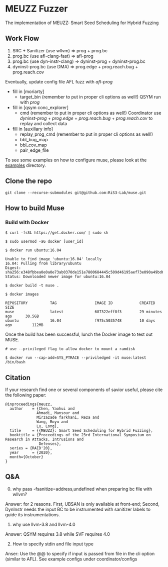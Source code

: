 # MEUZZ Fuzzer 

The implementation of MEUZZ: Smart Seed Scheduling for Hybrid Fuzzing

## Work Flow

1. SRC + Sanitizer (use wllvm) => prog + prog.bc
2. prog.bc (use afl-clang-fast) => afl-prog
3. prog.bc (use dyn-instr-clang) => dyninst-prog + dyninst-prog.bc
4. dyninst-prog.bc (use DMA) => prog.edge + prog.reach.bug + prog.reach.cov

Eventually, update config file 
AFL fuzz with *afl-prog*
- fill in [moriarty]
    - target_bin (remember to put in proper cli options as well!)
QSYM run with *prog*
- fill in [qsym conc_explorer]
    - cmd (remember to put in proper cli options as well!)
Coordinator use *dyninst-prog* + *prog.edge* + *prog.reach.bug* + *prog.reach.cov* to replay and collect data
- fill in [auxiliary info]
    - replay_prog_cmd (remember to put in proper cli options as well!)
    - bbl_bug_map
    - bbl_cov_map
    - pair_edge_file


To see some examples on how to configure muse, please look at the [examples](./examples) directory.

## Clone the repo
```
git clone --recurse-submodules git@github.com:RiS3-Lab/muse.git
```

## How to build Muse

### Build with Docker
```
$ curl -fsSL https://get.docker.com/ | sudo sh

$ sudo usermod -aG docker [user_id]

$ docker run ubuntu:16.04

Unable to find image 'ubuntu:16.04' locally
16.04: Pulling from library/ubuntu
Digest: sha256:e348fbbea0e0a0e73ab0370de151e7800684445c509d46195aef73e090a49bd6
Status: Downloaded newer image for ubuntu:16.04

$ docker build -t muse .

$ docker images

REPOSITORY          TAG                 IMAGE ID            CREATED             SIZE
muse                latest              687322eff8f3        29 minutes ago      30.5GB
ubuntu              16.04               f975c5035748        10 days ago         112MB

```
Once the build has been successful, lunch the Docker image 
to test out MUSE.


```
# use --privileged flag to allow docker to mount a ramdisk

$ docker run --cap-add=SYS_PTRACE --priviledged -it muse:latest /bin/bash
```

## Citation
If your research find one or several components of savior useful, please cite the following paper:
```
@inproceedings{meuzz,
  author    = {Chen, Yaohui and
              Ahmadi, Mansour and
              Mirzazade farkhani, Reza and
              Wang, Boyu and
              Lu, Long},
  title     = {{MEUZZ}: Smart Seed Scheduling for Hybrid Fuzzing},
  booktitle = {Proceedings of the 23rd International Symposium on Research in Attacks, Intrusions and
               Defenses},
  series = {RAID'20},
  year      = {2020},
  month={October}
}
```


## Q&A

0. why pass -fsanitize=address,undefined when preparing bc file with wllvm?

Answer: for 2 reasons. First, UBSAN is only available at front-end; Second, DynInstr needs the input BC to be instrumented with sanitizer labels to guide its instrumentations.

1. why use llvm-3.8 and llvm-4.0

Answer: QSYM requires 3.8 while SVF requires 4.0

2. How to specify stdin and file input type

Anser: Use the @@ to specify if input is passed from file in the cli option (similar to AFL). See example configs under coordinator/configs 


